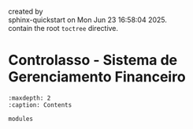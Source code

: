 created by  
sphinx-quickstart on Mon Jun 23 16:58:04 2025.  
contain the root `toctree` directive.

# Controlasso - Sistema de Gerenciamento Financeiro

```{toctree}
:maxdepth: 2
:caption: Contents

modules

```
